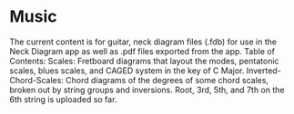 # Music
The current content is for guitar, neck diagram files (.fdb) for use in the Neck Diagram app as well as .pdf files exported from the app.
Table of Contents:
Scales:  Fretboard diagrams that layout the modes, pentatonic scales, blues scales, and CAGED system in the key of C Major.
Inverted-Chord-Scales:  Chord diagrams of the degrees of some chord scales, broken out by string groups and inversions.  Root, 3rd, 5th, and 7th on the 6th string is uploaded so far.
